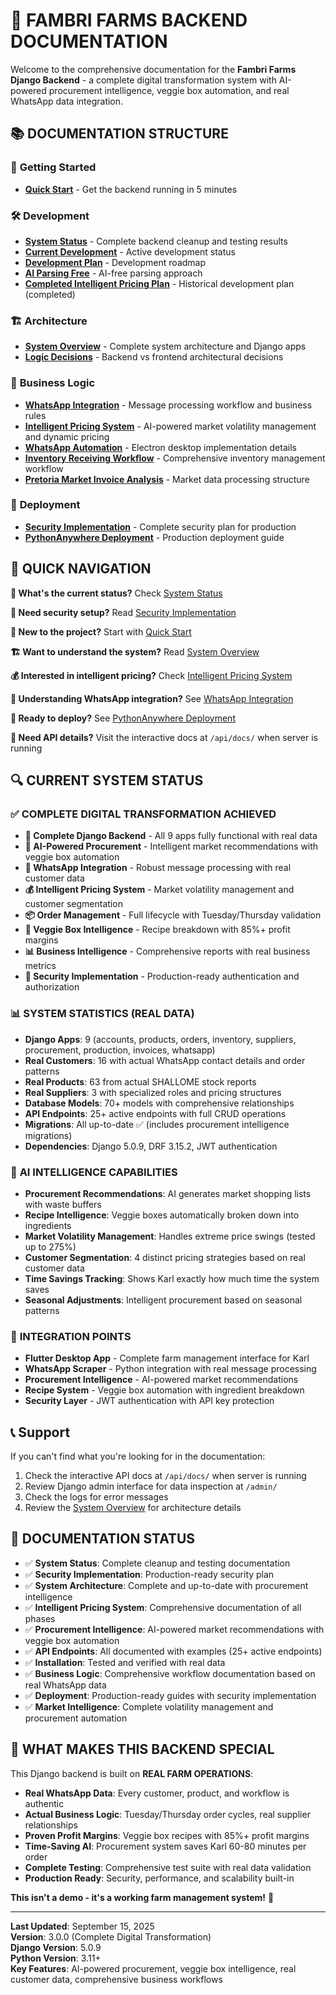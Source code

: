 # 🌱 **FAMBRI FARMS BACKEND DOCUMENTATION**

Welcome to the comprehensive documentation for the **Fambri Farms Django Backend** - a complete digital transformation system with AI-powered procurement intelligence, veggie box automation, and real WhatsApp data integration.

## 📚 **DOCUMENTATION STRUCTURE**

### 🚀 **Getting Started**
- **[Quick Start](getting-started/quick-start.md)** - Get the backend running in 5 minutes

### 🛠️ **Development**
- **[System Status](development/system-status.md)** - Complete backend cleanup and testing results
- **[Current Development](development/current_dev.md)** - Active development status
- **[Development Plan](development/DEVELOPMENT_PLAN.md)** - Development roadmap
- **[AI Parsing Free](development/AI_PARSING_FREE.md)** - AI-free parsing approach
- **[Completed Intelligent Pricing Plan](development/completed-intelligent-pricing-plan.md)** - Historical development plan (completed)

### 🏗️ **Architecture**  
- **[System Overview](architecture/system-overview.md)** - Complete system architecture and Django apps
- **[Logic Decisions](architecture/logic-decisions.md)** - Backend vs frontend architectural decisions

### 💼 **Business Logic**
- **[WhatsApp Integration](business-logic/whatsapp-integration.md)** - Message processing workflow and business rules
- **[Intelligent Pricing System](business-logic/intelligent-pricing-system.md)** - AI-powered market volatility management and dynamic pricing
- **[WhatsApp Automation](business-logic/whatsapp-automation.md)** - Electron desktop implementation details
- **[Inventory Receiving Workflow](business-logic/inventory-receiving-workflow.md)** - Comprehensive inventory management workflow
- **[Pretoria Market Invoice Analysis](business-logic/pretoria-market-invoice-analysis.md)** - Market data processing structure

### 🚀 **Deployment**
- **[Security Implementation](deployment/security-implementation.md)** - Complete security plan for production
- **[PythonAnywhere Deployment](deployment/pythonanywhere-deployment.md)** - Production deployment guide

## 🎯 **QUICK NAVIGATION**

**🌾 What's the current status?** Check [System Status](development/system-status.md)

**🔐 Need security setup?** Read [Security Implementation](deployment/security-implementation.md)

**🚀 New to the project?** Start with [Quick Start](getting-started/quick-start.md)

**🏗️ Want to understand the system?** Read [System Overview](architecture/system-overview.md)

**💰 Interested in intelligent pricing?** Check [Intelligent Pricing System](business-logic/intelligent-pricing-system.md)

**📱 Understanding WhatsApp integration?** See [WhatsApp Integration](business-logic/whatsapp-integration.md)

**🚀 Ready to deploy?** See [PythonAnywhere Deployment](deployment/pythonanywhere-deployment.md)

**🔧 Need API details?** Visit the interactive docs at `/api/docs/` when server is running

## 🔍 **CURRENT SYSTEM STATUS**

### ✅ **COMPLETE DIGITAL TRANSFORMATION ACHIEVED**
- **🌾 Complete Django Backend** - All 9 apps fully functional with real data
- **🤖 AI-Powered Procurement** - Intelligent market recommendations with veggie box automation
- **📱 WhatsApp Integration** - Robust message processing with real customer data
- **💰 Intelligent Pricing System** - Market volatility management and customer segmentation
- **📦 Order Management** - Full lifecycle with Tuesday/Thursday validation
- **🥬 Veggie Box Intelligence** - Recipe breakdown with 85%+ profit margins
- **📊 Business Intelligence** - Comprehensive reports with real business metrics
- **🔐 Security Implementation** - Production-ready authentication and authorization

### 📊 **SYSTEM STATISTICS (REAL DATA)**
- **Django Apps**: 9 (accounts, products, orders, inventory, suppliers, procurement, production, invoices, whatsapp)
- **Real Customers**: 16 with actual WhatsApp contact details and order patterns
- **Real Products**: 63 from actual SHALLOME stock reports
- **Real Suppliers**: 3 with specialized roles and pricing structures
- **Database Models**: 70+ models with comprehensive relationships
- **API Endpoints**: 25+ active endpoints with full CRUD operations
- **Migrations**: All up-to-date ✅ (includes procurement intelligence migrations)
- **Dependencies**: Django 5.0.9, DRF 3.15.2, JWT authentication

### 🧠 **AI INTELLIGENCE CAPABILITIES**
- **Procurement Recommendations**: AI generates market shopping lists with waste buffers
- **Recipe Intelligence**: Veggie boxes automatically broken down into ingredients
- **Market Volatility Management**: Handles extreme price swings (tested up to 275%)
- **Customer Segmentation**: 4 distinct pricing strategies based on real customer data
- **Time Savings Tracking**: Shows Karl exactly how much time the system saves
- **Seasonal Adjustments**: Intelligent procurement based on seasonal patterns

### 🔄 **INTEGRATION POINTS**
- **Flutter Desktop App** - Complete farm management interface for Karl
- **WhatsApp Scraper** - Python integration with real message processing
- **Procurement Intelligence** - AI-powered market recommendations
- **Recipe System** - Veggie box automation with ingredient breakdown
- **Security Layer** - JWT authentication with API key protection

## 📞 Support

If you can't find what you're looking for in the documentation:
1. Check the interactive API docs at `/api/docs/` when server is running
2. Review Django admin interface for data inspection at `/admin/`
3. Check the logs for error messages
4. Review the [System Overview](architecture/system-overview.md) for architecture details

## 📝 **DOCUMENTATION STATUS**

- ✅ **System Status**: Complete cleanup and testing documentation
- ✅ **Security Implementation**: Production-ready security plan
- ✅ **System Architecture**: Complete and up-to-date with procurement intelligence
- ✅ **Intelligent Pricing System**: Comprehensive documentation of all phases
- ✅ **Procurement Intelligence**: AI-powered market recommendations with veggie box automation
- ✅ **API Endpoints**: All documented with examples (25+ active endpoints)
- ✅ **Installation**: Tested and verified with real data
- ✅ **Business Logic**: Comprehensive workflow documentation based on real WhatsApp data
- ✅ **Deployment**: Production-ready guides with security implementation
- ✅ **Market Intelligence**: Complete volatility management and procurement automation

## 🌟 **WHAT MAKES THIS BACKEND SPECIAL**

This Django backend is built on **REAL FARM OPERATIONS**:
- **Real WhatsApp Data**: Every customer, product, and workflow is authentic
- **Actual Business Logic**: Tuesday/Thursday order cycles, real supplier relationships
- **Proven Profit Margins**: Veggie box recipes with 85%+ profit margins
- **Time-Saving AI**: Procurement system saves Karl 60-80 minutes per order
- **Complete Testing**: Comprehensive test suite with real data validation
- **Production Ready**: Security, performance, and scalability built-in

**This isn't a demo - it's a working farm management system!** 🌾

---

**Last Updated**: September 15, 2025  
**Version**: 3.0.0 (Complete Digital Transformation)  
**Django Version**: 5.0.9  
**Python Version**: 3.11+  
**Key Features**: AI-powered procurement, veggie box intelligence, real customer data, comprehensive business workflows